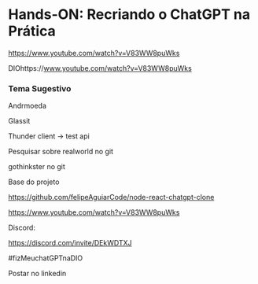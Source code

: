 # Hands-ON: Recriando o ChatGPT na Prática

https://www.youtube.com/watch?v=V83WW8puWks

DIOhttps://www.youtube.com/watch?v=V83WW8puWks

### Tema Sugestivo

Andrmoeda

Glassit

Thunder client -> test api

Pesquisar sobre realworld no git

gothinkster no git


Base do projeto

https://github.com/felipeAguiarCode/node-react-chatgpt-clone

https://www.youtube.com/watch?v=V83WW8puWks

Discord:

https://discord.com/invite/DEkWDTXJ

#fizMeuchatGPTnaDIO

Postar no linkedin